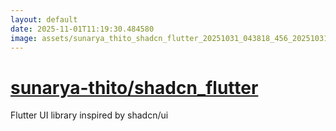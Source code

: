 ```yaml
---
layout: default
date: 2025-11-01T11:19:30.484580
image: assets/sunarya_thito_shadcn_flutter_20251031_043818_456_20251031_205733_c6271d--20251031T215746380--cropped.png
---
```


# [sunarya-thito/shadcn_flutter](https://github.com/sunarya-thito/shadcn_flutter/)

Flutter UI library inspired by shadcn/ui
